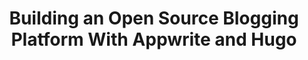 ---
title: Building an Open Source Blogging Platform With Appwrite and Hugo
dateMonthYear: June 2022
description:  In this talk, we will see how we can build a blogging platform in a few minutes with Hugo and Appwrite. We will use Appwrite to store the content and use Hugo to build with the content that is stored in Appwrite.
type: page
topic: talk
link: "https://www.youtube.com/watch?v=qUniGSAZ_8k"
image: "/images/talk3.jpeg"
ShowReadingTime: false
---
